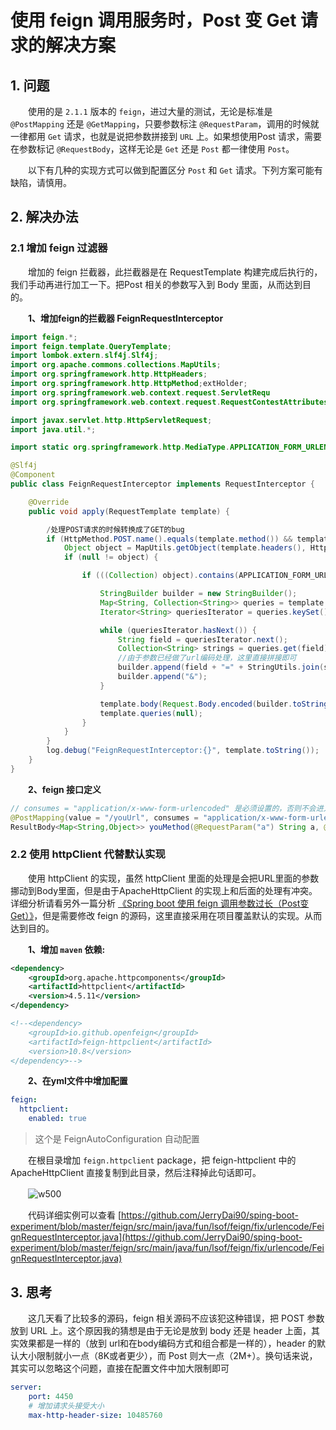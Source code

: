 # 使用 feign 调用服务时，Post 变 Get 请求的解决方案

## 1. 问题

　　使用的是 `2.1.1` 版本的 `feign`，进过大量的测试，无论是标准是 `@PostMapping` 还是 `@GetMapping`，只要参数标注 `@RequestParam`，调用的时候就一律都用 `Get` 请求，也就是说把参数拼接到 `URL` 上。如果想使用Post 请求，需要在参数标记 `@RequestBody`，这样无论是 `Get` 还是 `Post` 都一律使用 `Post`。

　　以下有几种的实现方式可以做到配置区分 `Post` 和 `Get` 请求。下列方案可能有缺陷，请慎用。

## 2. 解决办法

### 2.1 增加 feign 过滤器

　　增加的 feign 拦截器，此拦截器是在 RequestTemplate 构建完成后执行的，我们手动再进行加工一下。把Post 相关的参数写入到 Body 里面，从而达到目的。

　　**1、增加feign的拦截器 FeignRequestInterceptor**

```java
import feign.*;
import feign.template.QueryTemplate;
import lombok.extern.slf4j.Slf4j;
import org.apache.commons.collections.MapUtils;
import org.springframework.http.HttpHeaders;
import org.springframework.http.HttpMethod;extHolder;
import org.springframework.web.context.request.ServletRequ
import org.springframework.web.context.request.RequestContestAttributes;

import javax.servlet.http.HttpServletRequest;
import java.util.*;

import static org.springframework.http.MediaType.APPLICATION_FORM_URLENCODED_VALUE;

@Slf4j
@Component
public class FeignRequestInterceptor implements RequestInterceptor {

    @Override
    public void apply(RequestTemplate template) {

        /处理POST请求的时候转换成了GET的bug
        if (HttpMethod.POST.name().equals(template.method()) && template.requestBody().length() == 0 && !template.queries().isEmpty()) {
            Object object = MapUtils.getObject(template.headers(), HttpHeaders.CONTENT_TYPE);
            if (null != object) {

                if (((Collection) object).contains(APPLICATION_FORM_URLENCODED_VALUE)) {

                    StringBuilder builder = new StringBuilder();
                    Map<String, Collection<String>> queries = template.queries();
                    Iterator<String> queriesIterator = queries.keySet().iterator();

                    while (queriesIterator.hasNext()) {
                        String field = queriesIterator.next();
                        Collection<String> strings = queries.get(field);
                        //由于参数已经做了url编码处理，这里直接拼接即可
                        builder.append(field + "=" + StringUtils.join(strings, ","));
                        builder.append("&");
                    }

                    template.body(Request.Body.encoded(builder.toString().getBytes(), template.requestCharset()));
                    template.queries(null);
                }
            }
        }
        log.debug("FeignRequestInterceptor:{}", template.toString());
    }
}
```

　　**2、feign 接口定义**

```java
// consumes = "application/x-www-form-urlencoded" 是必须设置的，否则不会进入上面写的处理过程
@PostMapping(value = "/youUrl", consumes = "application/x-www-form-urlencoded")
ResultBody<Map<String,Object>> youMethod(@RequestParam("a") String a, @RequestParam("b") String b);
```

### 2.2 使用 httpClient 代替默认实现

　　使用 httpClient 的实现，虽然 httpClient 里面的处理是会把URL里面的参数挪动到Body里面，但是由于ApacheHttpClient 的实现上和后面的处理有冲突。详细分析请看另外一篇分析 [《Spring boot 使用 feign 调用参数过长（Post变Get）》](https://lsof.fun/15834600207814.html)，但是需要修改 feign 的源码，这里直接采用在项目覆盖默认的实现。从而达到目的。

　　**1、增加 `maven` 依赖:**

```xml
<dependency>
    <groupId>org.apache.httpcomponents</groupId>
    <artifactId>httpclient</artifactId>
    <version>4.5.11</version>
</dependency>

<!--<dependency>
    <groupId>io.github.openfeign</groupId>
    <artifactId>feign-httpclient</artifactId>
    <version>10.8</version>
</dependency>-->
```

　　**2、在yml文件中增加配置**

```yml
feign:
  httpclient:
    enabled: true
```

> 这个是 FeignAutoConfiguration 自动配置
>

　　在根目录增加 `feign.httpclient` package，把 feign-httpclient 中的 ApacheHttpClient 直接复制到此目录，然后注释掉此句话即可。

　　![w500](http://img.lsof.fun/2020-03-09-15837611769939.jpg)

　　代码详细实例可以查看 [https://github.com/JerryDai90/sping-boot-experiment/blob/master/feign/src/main/java/fun/lsof/feign/fix/urlencode/FeignRequestInterceptor.java](https://github.com/JerryDai90/sping-boot-experiment/blob/master/feign/src/main/java/fun/lsof/feign/fix/urlencode/FeignRequestInterceptor.java)

## 3. 思考

　　这几天看了比较多的源码，feign 相关源码不应该犯这种错误，把 POST 参数放到 URL 上。这个原因我的猜想是由于无论是放到 body 还是 header 上面，其实效果都是一样的（放到 url和在body编码方式和组合都是一样的），header 的默认大小限制就小一点（8K或者更少），而 Post 则大一点（2M+）。换句话来说，其实可以忽略这个问题，直接在配置文件中加大限制即可

```yml
server:
    port: 4450
    # 增加请求头接受大小
    max-http-header-size: 10485760
```
